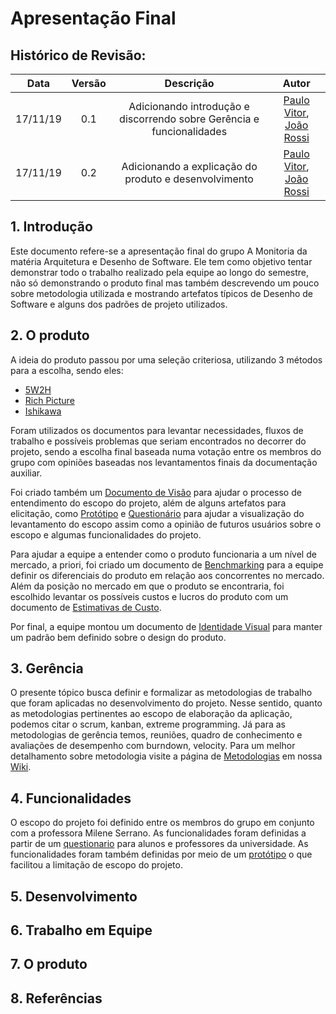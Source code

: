 # Apresentação Final

## Histórico de Revisão:
| Data | Versão | Descrição | Autor |
|:---:|:---:|:---:|:---:|
| 17/11/19 | 0.1 | Adicionando introdução e discorrendo sobre Gerência e funcionalidades | [Paulo Vitor](https://github.com/PauloVitorRocha), [João Rossi](https://github.com/bielrossi15) |
| 17/11/19 | 0.2 | Adicionando a explicação do produto e desenvolvimento | [Paulo Vitor](https://github.com/PauloVitorRocha), [João Rossi](https://github.com/bielrossi15) |

## 1. Introdução
Este documento refere-se a apresentação final do grupo A Monitoria da matéria Arquitetura e Desenho de Software.
Ele tem como objetivo tentar demonstrar todo o trabalho realizado pela equipe ao longo do semestre, não só demonstrando o produto final mas também descrevendo um pouco sobre metodologia utilizada e mostrando artefatos típicos de Desenho de Software e alguns dos padrões de projeto utilizados.

## 2. O produto
A ideia do produto passou por uma seleção criteriosa, utilizando 3 métodos para a escolha, sendo eles:   

- [5W2H](../../dinamica_seminario_I/definicao_tema/5W2H/)
- [Rich Picture](../../dinamica_seminario_I/definicao_tema/rich_picture/)  
- [Ishikawa](../../dinamica_seminario_I/definicao_tema/ishikawa/)  
   
Foram utilizados os documentos para levantar necessidades, fluxos de trabalho e possíveis problemas que seriam encontrados no decorrer do projeto, sendo a escolha final baseada numa votação entre os membros do grupo com opiniões baseadas nos levantamentos finais da documentação auxiliar.

Foi criado também um [Documento de Visão](../extras/documento_visao.md) para ajudar o processo de entendimento do escopo do projeto, além de alguns artefatos para elicitação, como [Protótipo](../../dinamica_seminario_I/Elicitacao/prototipo/) e [Questionário](../../dinamica_seminario_I/Elicitacao/questionario/) para ajudar a visualização do levantamento do escopo assim como a opinião de futuros usuários sobre o escopo e algumas funcionalidades do projeto.

Para ajudar a equipe a entender como o produto funcionaria a um nível de mercado, a priori, foi criado um documento de [Benchmarking](../../dinamica_seminario_I/benchmarking/) para a equipe definir os diferenciais do produto em relação aos concorrentes no mercado.  
Além da posição no mercado em que o produto se encontraria, foi escolhido levantar os possíveis custos e lucros do produto com um documento de [Estimativas de Custo](../../dinamica_seminario_I/estimativas_de_custo/).

Por final, a equipe montou um documento de [Identidade Visual](../../dinamica_seminario_II/identidade_visual/) para manter um padrão bem definido sobre o design do produto.

## 3. Gerência
O presente tópico busca definir e formalizar as metodologias de trabalho que foram aplicadas no desenvolvimento do projeto. Nesse sentido, quanto as metodologias pertinentes ao escopo de elaboração da aplicação, podemos citar o scrum, kanban, extreme programming. Já para as metodologias de gerência temos, reuniões, quadro de conhecimento e avaliações de desempenho com burndown, velocity. Para um melhor detalhamento sobre metodologia visite a página de [Metodologias](https://2019-2-arquitetura-desenho.github.io/wiki/dinamica_seminario_II/metodologias/) em nossa [Wiki](https://2019-2-arquitetura-desenho.github.io/wiki/).

## 4. Funcionalidades
O escopo do projeto foi definido entre os membros do grupo em conjunto com a professora Milene Serrano. As funcionalidades foram definidas a partir de um [questionario](https://2019-2-arquitetura-desenho.github.io/wiki/dinamica_seminario_I/Elicitacao/questionario/) para alunos e professores da universidade. As funcionalidades foram também definidas por meio de um [protótipo](https://2019-2-arquitetura-desenho.github.io/wiki/dinamica_seminario_I/Elicitacao/prototipo/) o que facilitou a limitação de escopo do projeto.

## 5. Desenvolvimento

## 6. Trabalho em Equipe


## 7. O produto


## 8. Referências
